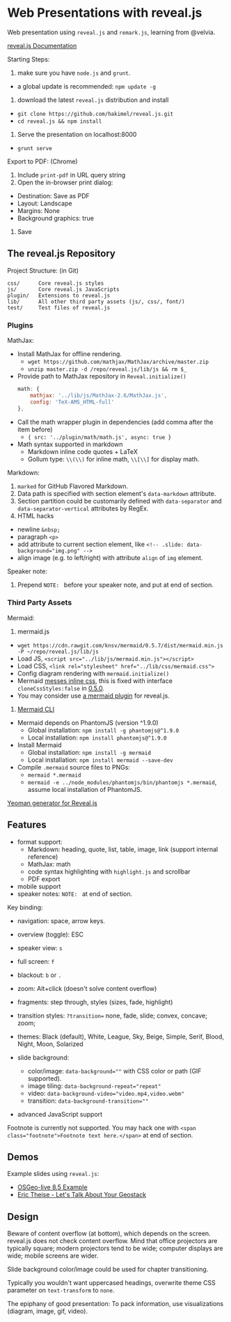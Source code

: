 # Web Presentations with reveal.js

Web presentation using `reveal.js` and `remark.js`, learning from @velvia.

[reveal.js Documentation](https://github.com/hakimel/reveal.js)

Starting Steps:

1. make sure you have `node.js` and `grunt`.
  - a global update is recommended: `npm update -g`
1. download the latest `reveal.js` distribution and install
  - `git clone https://github.com/hakimel/reveal.js.git`
  - `cd reveal.js && npm install`
1. Serve the presentation on localhost:8000
  - `grunt serve`

Export to PDF: (Chrome)

1. Include `print-pdf` in URL query string
1. Open the in-browser print dialog:
  - Destination: Save as PDF
  - Layout: Landscape
  - Margins: None
  - Background graphics: true
1. Save

## The reveal.js Repository

Project Structure: (in Git)

    css/      Core reveal.js styles
    js/       Core reveal.js JavaScripts
    plugin/   Extensions to reveal.js
    lib/      All other third party assets (js/, css/, font/)
    test/     Test files of reveal.js

### Plugins

MathJax:

- Install MathJax for offline rendering.
  - `wget https://github.com/mathjax/MathJax/archive/master.zip`
  - `unzip master.zip -d /repo/reveal.js/lib/js && rm $_`
- Provide path to MathJax repository in `Reveal.initialize()`
  ```js
  math: {
      mathjax: '../lib/js/MathJax-2.6/MathJax.js',
      config: 'TeX-AMS_HTML-full'
  },
  ```
- Call the math wrapper plugin in dependencies (add comma after the item before)
  - `{ src: '../plugin/math/math.js', async: true }`
- Math syntax supported in markdown
  - Markdown inline code quotes + LaTeX
  - Gollum type: `\\(\\)` for inline math, `\\[\\]` for display math.

Markdown:

1. `marked` for GitHub Flavored Markdown.
1. Data path is specified with section element's `data-markdown` attribute.
1. Section partition could be customarily defined with `data-separator` and `data-separator-vertical` attributes by RegEx.
1. HTML hacks
  - newline `&nbsp;`
  - paragraph `<p>`
  - add attribute to current section element, like
  `<!-- .slide: data-background="img.png" -->`
  - align image (e.g. to left/right) with attribute `align` of `img` element.

Speaker note:

1. Prepend `NOTE: ` before your speaker note, and put at end of section.

### Third Party Assets

Mermaid:

1. mermaid.js
  - `wget https://cdn.rawgit.com/knsv/mermaid/0.5.7/dist/mermaid.min.js -P ~/repo/reveal.js/lib/js`
  - Load JS, `<script src="../lib/js/mermaid.min.js"></script>`
  - Load CSS, `<link rel="stylesheet" href="../lib/css/mermaid.css">`
  - Config diagram rendering with `mermaid.initialize()`
  - Mermaid [messes inline css](knsv/mermaid#157), this is fixed with interface `cloneCssStyles:false` in [0.5.0](157#issuecomment-109765512).
  - You may consider use [a mermaid plugin](https://github.com/ludwick/reveal.js-mermaid-plugin) for reveal.js.
1. [Mermaid CLI](http://knsv.github.io/mermaid/mermaidCLI.html)
  - Mermaid depends on PhantomJS (version ^1.9.0)
    - Global installation: `npm install -g phantomjs@^1.9.0`
    - Local installation: `npm install phantomjs@^1.9.0`
  - Install Mermaid
    - Global installation: `npm install -g mermaid`
    - Local installation: `npm install mermaid --save-dev`
  - Compile `.mermaid` source files to PNGs:
    - `mermaid *.mermaid`
    - `mermaid -e ../node_modules/phantomjs/bin/phantomjs *.mermaid`, assume local installation of PhantomJS.

[Yeoman generator for Reveal.js](https://github.com/slara/generator-reveal)


## Features

- format support:
  - Markdown: heading, quote, list, table, image, link (support internal reference)
  - MathJax: math
  - code syntax highlighting with `highlight.js` and scrollbar
  - PDF export
- mobile support
- speaker notes: `NOTE: ` at end of section.

Key binding:
- navigation: space, arrow keys.
- overview (toggle): ESC
- speaker view: `s`
- full screen: `f`
- blackout: `b` or `.`
- zoom: Alt+click (doesn't solve content overflow)

- fragments: step through, styles (sizes, fade, highlight)
- transition styles: `?transition=` none, fade, slide; convex, concave; zoom;
- themes: Black (default), White, League, Sky, Beige, Simple, Serif, Blood, Night, Moon, Solarized
- slide background:
  - color/image: `data-background=""` with CSS color or path (GIF supported).
  - image tiling: `data-background-repeat="repeat"`
  - video: `data-background-video="video.mp4,video.webm"`
  - transition: `data-background-transition=""`
- advanced JavaScript support

Footnote is currently not supported.
You may hack one with `<span class="footnote">Footnote text here.</span>` at end of section.


## Demos

Example slides using `reveal.js`:

- [OSGeo-live 8.5 Example](http://live.osgeo.org/en/presentation/index.html#/)
- [Eric Theise - Let's Talk About Your Geostack](http://erictheise.github.io/geostack-deck/)


## Design

Beware of content overflow (at bottom), which depends on the screen.
reveal.js does not check content overflow.
Mind that office projectors are typically square;
modern projectors tend to be wide;
computer displays are wide;
mobile screens are wider.

Slide background color/image could be used for chapter transitioning.

Typically you wouldn't want uppercased headings, overwrite theme CSS parameter on `text-transform` to `none`.

The epiphany of good presentation:
To pack information, use visualizations (diagram, image, gif, video).
